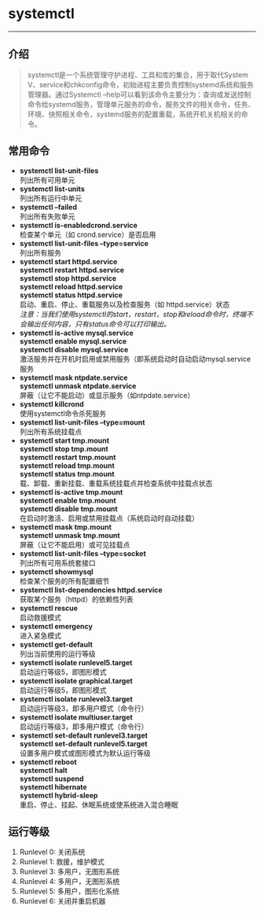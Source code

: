 # systemctl

---

## 介绍

> systemctl是一个系统管理守护进程、工具和库的集合，用于取代System V、service和chkconfig命令，初始进程主要负责控制systemd系统和服务管理器。通过Systemctl –help可以看到该命令主要分为：查询或发送控制命令给systemd服务，管理单元服务的命令，服务文件的相关命令，任务、环境、快照相关命令，systemd服务的配置重载，系统开机关机相关的命令。

## 常用命令

- **systemctl list-unit-files**  
列出所有可用单元
- **systemctl list-units**  
列出所有运行中单元
- **systemctl –failed**  
列出所有失败单元
- **systemctl is-enabledcrond.service**  
检查某个单元（如 crond.service）是否启用
- **systemctl list-unit-files –type=service**  
列出所有服务
- **systemctl start httpd.service  
systemctl restart httpd.service  
systemctl stop httpd.service  
systemctl reload httpd.service  
systemctl status httpd.service**  
启动、重启、停止、重载服务以及检查服务（如 httpd.service）状态  
*注意：当我们使用systemctl的start，restart，stop和reload命令时，终端不会输出任何内容，只有status命令可以打印输出。*
- **systemctl is-active mysql.service  
systemctl enable mysql.service  
systemctl disable mysql.service**  
激活服务并在开机时启用或禁用服务（即系统启动时自动启动mysql.service服务
- **systemctl mask ntpdate.service  
systemctl unmask ntpdate.service**  
屏蔽（让它不能启动）或显示服务（如ntpdate.service）
- **systemctl killcrond**  
使用systemctl命令杀死服务
- **systemctl list-unit-files –type=mount**  
列出所有系统挂载点
- **systemctl start tmp.mount  
systemctl stop tmp.mount  
systemctl restart tmp.mount  
systemctl reload tmp.mount  
systemctl status tmp.mount**  
载、卸载、重新挂载、重载系统挂载点并检查系统中挂载点状态
- **systemctl is-active tmp.mount  
systemctl enable tmp.mount  
systemctl disable tmp.mount**  
在启动时激活、启用或禁用挂载点（系统启动时自动挂载）
- **systemctl mask tmp.mount  
systemctl unmask tmp.mount**  
屏蔽（让它不能启用）或可见挂载点
- **systemctl list-unit-files –type=socket**  
列出所有可用系统套接口
- **systemctl showmysql**  
检查某个服务的所有配置细节
- **systemctl list-dependencies httpd.service**  
获取某个服务（httpd）的依赖性列表
- **systemctl rescue**  
启动救援模式
- **systemctl emergency**  
进入紧急模式
- **systemctl get-default**  
列出当前使用的运行等级
- **systemctl isolate runlevel5.target**  
启动运行等级5，即图形模式
- **systemctl isolate graphical.target**  
启动运行等级5，即图形模式
- **systemctl isolate runlevel3.target**  
启动运行等级3，即多用户模式（命令行）
- **systemctl isolate multiuser.target**  
启动运行等级3，即多用户模式（命令行）
- **systemctl set-default runlevel3.target  
systemctl set-default runlevel5.target**  
设置多用户模式或图形模式为默认运行等级
- **systemctl reboot  
systemctl halt  
systemctl suspend  
systemctl hibernate  
systemctl hybrid-sleep**   
重启、停止、挂起、休眠系统或使系统进入混合睡眠

## 运行等级

1. Runlevel 0: 关闭系统
2. Runlevel 1: 救援，维护模式
3. Runlevel 3: 多用户，无图形系统
4. Runlevel 4: 多用户，无图形系统
5. Runlevel 5: 多用户，图形化系统
6. Runlevel 6: 关闭并重启机器

